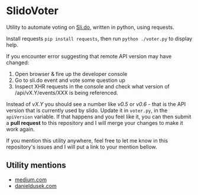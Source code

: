 # SlidoVoter

Utility to automate voting on [Sli.do](https://sli.do), written in python, using requests.

Install requests `pip install requests`, then run `python ./voter.py` to display help.

If you encounter error suggesting that remote API version may have changed:

1. Open browser & fire up the developer console
2. Go to sli.do event and vote some question up
3. Inspect XHR requests in the console and check what version of /api/vX.Y/events/XXX is being referenced. 

Instead of *vX.Y* you should see a number like *v0.5* or *v0.6* - that is the API version that is currently used by slido. Update it in `voter.py`, in the `apiVersion` variable. If that happens and you feel like it, you can then submit a **pull request** to this repository and I will merge your changes to make it work again. 

If you mention this utility anywhere, feel free to let me know in this repository's issues and I will put a link to your mention bellow.

## Utility mentions

- [medium.com]()
- [danieldusek.com](https://danieldusek.com/blog/4/sli-do-and-the-rigged-company-vote)